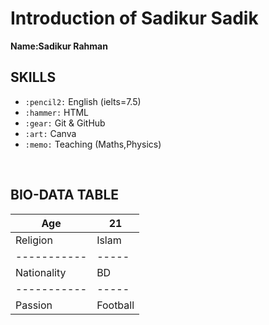 # Introduction of Sadikur Sadik
**Name:Sadikur Rahman** <br>
 ## SKILLS 
 - `:pencil2:` English (ielts=7.5)
 - `:hammer:` HTML 
 - `:gear:` Git & GitHub
 - `:art:` Canva
 - `:memo:` Teaching (Maths,Physics)

<br>

## BIO-DATA TABLE


|Age        |21   |
|-----------|-----|
|Religion   |Islam|
|-----------|-----|
|Nationality|BD   |
|-----------|-----|
|Passion    |Football|
 
